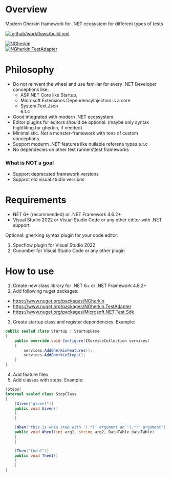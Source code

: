 # Overview

Modern Gherkin framework for .NET ecosystem for different types of tests

[![.github/workflows/build.yml](https://github.com/Romfos/NGherkin/actions/workflows/build.yml/badge.svg)](https://github.com/Romfos/NGherkin/actions/workflows/build.yml)

[![NGherkin](https://img.shields.io/nuget/v/NGherkin?label=NGherkin)](https://www.nuget.org/packages/NGherkin)\
[![NGherkin.TestAdapter](https://img.shields.io/nuget/v/NGherkin.TestAdapter?label=NGherkin.TestAdapter)](https://www.nuget.org/packages/NGherkin.TestAdapter)

# Philosophy
- Do not reinvent the wheel and use familiar for every .NET Developer conceptions like:
  - ASP.NET Core like Startup,
  - Microsoft.Extensions.DependencyInjection is a core
  - System.Text.Json\
  e.t.c
- Good integrated with modern .NET ecossystem.
- Editor plugins for editors should be optional. (maybe only syntax hightliting for gherkin, if needed)
- Minimalistic. Not a monster-framework with tons of custom conceptions.
- Support moderm .NET features like nullable referene types e.t.c
- No dependecies on other test runners\test frameworks

### What is NOT a goal
- Support deprecated framework versions
- Supprot old visual studio versions

# Requirements
- NET 6+ (recommended) or .NET Framework 4.6.2+
- Visual Studio 2022 or Visual Studio Code or any other editor with .NET support

Optional: gherking syntax plugin for your code editor:
1) Specflow plugin for Visual Studio 2022
2) Cucumber for Visual Studio Code or any other plugin

# How to use
1) Create new class library for .NET 6+ or .NET Framework 4.6.2+
2) Add following nuget packages:
- https://www.nuget.org/packages/NGherkin
- https://www.nuget.org/packages/NGherkin.TestAdapter
- https://www.nuget.org/packages/Microsoft.NET.Test.Sdk
3) Create startup class and register dependencies. Example:
  
```csharp
public sealed class Startup : StartupBase
{
    public override void Configure(IServiceCollection services)
    {
        services.AddGherkinFeatures();
        services.AddGherkinSteps();
    }
}

```

4) Add feature files
5) Add classes with steps. Example:

```csharp
[Steps]
internal sealed class StepClass
{
    [Given("given1")]
    public void Given()
    {
    }

    [When("this is when step with '(.*)' argument an '(.*)' argument")]
    public void When1(int arg1, string arg2, DataTable dataTable)
    {
    }

    [Then("then1")]
    public void Then1()
    {
    }
}
```
